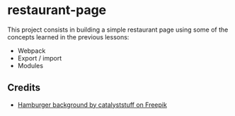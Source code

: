 # restaurant-page

This project consists in building a simple restaurant page using some of the concepts learned in the previous lessons:
- Webpack
- Export / import
- Modules

## Credits
- [Hamburger background by catalyststuff on Freepik](https://www.freepik.com/free-vector/cheese-burger-cartoon-icon-illustration_11787888.htm#query=hamburguer&position=1&from_view=search&track=sph)
